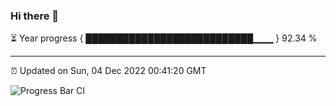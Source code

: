 ### Hi there 👋

⏳ Year progress { ███████████████████████████▁▁▁ } 92.34 %

---

⏰ Updated on Sun, 04 Dec 2022 00:41:20 GMT

![Progress Bar CI](https://github.com/Shyam-Makwana/GitHub-Actions-Demo/workflows/Progress%20Bar%20CI/badge.svg)
